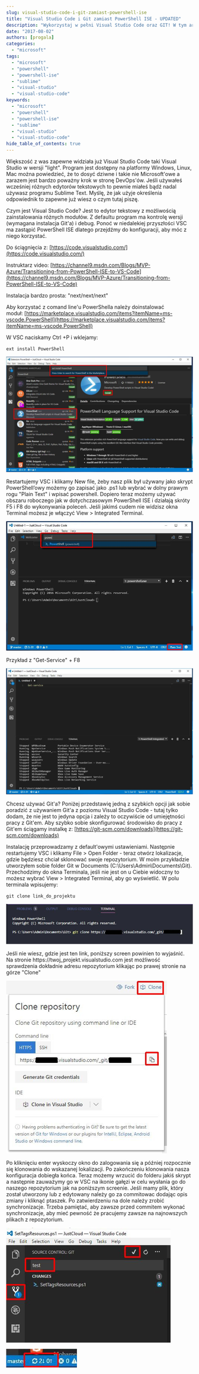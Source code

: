 ```yaml
---
slug: visual-studio-code-i-git-zamiast-powershell-ise
title: "Visual Studio Code i Git zamiast PowerShell ISE - UPDATED"
description: "Wykorzystaj w pełni Visual Studio Code oraz GIT! W tym artykule dowiesz się jak skonfigurować swoje środowisko do pracy."
date: "2017-08-02"
authors: [progala]
categories: 
  - "microsoft"
tags: 
  - "microsoft"
  - "powershell"
  - "powershell-ise"
  - "sublime"
  - "visual-studio"
  - "visual-studio-code"
keywords:
  - "microsoft"
  - "powershell"
  - "powershell-ise"
  - "sublime"
  - "visual-studio"
  - "visual-studio-code"
hide_table_of_contents: true
---
```


Większość z was zapewne widziała już Visual Studio Code taki Visual Studio w wersji "light". Program jest dostępny na platformy Windows, Linux, Mac można powiedzieć, że to dosyć dziwne i takie nie Microsoft'owe a zarazem jest bardzo poważny krok w stronę DevOps'ów. Jeśli używałeś wcześniej różnych edytorów tekstowych to pewnie miałeś bądź nadal używasz programu Sublime Text. Myślę, że jak użyje określenia odpowiednik to zapewne już wiesz o czym tutaj piszę.

Czym jest Visual Studio Code? Jest to edytor tekstowy z możliwością zainstalowania różnych modułów. Z defaultu program ma kontrolę wersji (wymagana instalacja Git'a) i debug. Ponoć w niedalekiej przyszłości VSC ma zastąpić PowerShell ISE dlatego przejdźmy do konfiguracji, aby móc z niego korzystać.

Do ściągnięcia z: [https://code.visualstudio.com/](https://code.visualstudio.com/)

Instruktarz video: [https://channel9.msdn.com/Blogs/MVP-Azure/Transitioning-from-PowerShell-ISE-to-VS-Code](https://channel9.msdn.com/Blogs/MVP-Azure/Transitioning-from-PowerShell-ISE-to-VS-Code)

<!--truncate-->

Instalacja bardzo prosta: "next/next/next"

Aby korzystać z comand line'u PowerShella należy doinstalować moduł: [https://marketplace.visualstudio.com/items?itemName=ms-vscode.PowerShell](https://marketplace.visualstudio.com/items?itemName=ms-vscode.PowerShell)

W VSC naciskamy Ctrl +P i wklejamy:
```
ext install PowerShell
```
![](images/capture_016_02082017_195824.jpg)

Restartujemy VSC i klikamy New file, żeby nasz plik był używany jako skrypt PowerShell’owy możemy go zapisać jako .ps1 lub wybrać w dolny prawym rogu "Plain Text" i wpisać powershell. Dopiero teraz możemy używać obszaru roboczego jak w dotychczasowym PowerShell ISE i działają skróty F5 i F8 do wykonywania poleceń. Jeśli jakimś cudem nie widzisz okna Terminal możesz je włączyć View > Integrated Terminal.

![](images/capture_015_02082017_195549.jpg)

Przykład z "Get-Service" + F8

![](images/capture_017_02082017_200027.jpg)

Chcesz używać Git'a? Poniżej przedstawię jedną z szybkich opcji jak sobie poradzić z używaniem Git'a z poziomu Visual Studio Code - tutaj tylko dodam, że nie jest to jedyna opcja i zależy to oczywiście od umiejętności pracy z Git'em. Aby szybko sobie skonfigurować środowisko do pracy z Git'em ściągamy instalkę z: [https://git-scm.com/downloads](https://git-scm.com/downloads)

Instalację przeprowadzamy z default'owymi ustawieniami. Następnie restartujemy VSC i klikamy File > Open Folder - teraz otwórz lokalizacje, gdzie będziesz chciał sklonować swoje repozytorium. W moim przykładzie utworzyłem sobie folder Git w Documents (C:\\Users\\Admin\\Documents\\Git). Przechodzimy do okna Terminala, jeśli nie jest on u Ciebie widoczny to możesz wybrać View > Integrated Terminal, aby go wyświetlić. W polu terminala wpisujemy:
```
git clone link_do_projektu
```
![](images/capture_002_18022018_231506.jpg)

Jeśli nie wiesz, gdzie jest ten link, poniższy screen powinien to wyjaśnić. Na stronie https://twoj\_projekt.visualstudio.com jest możliwość sprawdzenia dokładnie adresu repozytorium klikając po prawej stronie na górze "Clone"

![](images/capture_001_18022018_231008.jpg)

Po kliknięciu enter wyskoczy okno do zalogowania się a później rozpocznie się klonowania do wskazanej lokalizacji. Po zakończeniu klonowania nasza konfiguracja dobiegła końca. Teraz możemy wrzucić do folderu jakiś skrypt a następnie zauważymy go w VSC na ikonie gałęzi w celu wysłania go do naszego repozytorium jak na poniższym screenie. Jeśli mamy plik, który został utworzony lub z edytowany należy go za commitowac dodając opis zmiany i kliknąć ptaszek. Po zatwierdzeniu na dole należy zrobić synchronizacje. Trzeba pamiętać, aby zawsze przed commitem wykonać synchronizacje, aby mieć pewność że pracujemy zawsze na najnowszych plikach z repozytorium.

![](images/capture_010_01082017_205024.jpg)

![](images/capture_019_02082017_202014.jpg)
